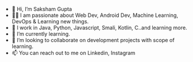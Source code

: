- 👋 Hi, I’m Saksham Gupta
- 👨‍💻 I am passionate about Web Dev, Android Dev, Machine Learning, DevOps & Learning new things.
- 👀 I work in Java, Python, Javascript, Smali, Kotlin, C..and learning more.
- 🌱 I’m currently learning.
- 💞️ I’m looking to collaborate on development projects with scope of learning.
- 📫 You can reach out to me on Linkedin, Instagram

<!---
thatsaksham/thatsaksham is a ✨ special ✨ repository because its `README.md` (this file) appears on your GitHub profile.
You can click the Preview link to take a look at your changes.
--->
